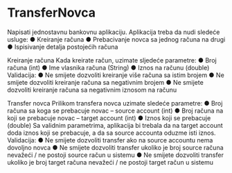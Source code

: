 # TransferNovca

Napisati jednostavnu bankovnu aplikaciju.
Aplikacija treba da nudi sledeće usluge:
●	Kreiranje računa
●	Prebacivanje novca sa jednog računa na drugi
●	Ispisivanje detalja postojećih računa

Kreiranje računa
Kada kreirate račun, uzimate sljedeće parametre: 
●	Broj računa (int)
●	Ime vlasnika računa (String)
●	Iznos na računu (double)
Validacija:
●	Ne smijete dozvoliti kreiranje  više računa sa istim brojem
●	Ne smijete dozvoliti kreiranje računa sa negativnim brojem
●	Ne smijete dozvoliti kreiranje računa sa negativnim iznosom na računu

Transfer novca
Prilikom transfera novca uzimate sledeće parametre:
●	Broj računa sa koga se prebacuje novac – source account (int)
●	Broj računa na koji se prebacuje novac – target account (int)
●	Iznos koji se prebacuje (double)
Sa validnim parametrima, aplikacija bi trebala da na target account doda iznos koji se prebacuje, a da sa source accounta oduzme isti iznos.
Validacija:
●	Ne smijete dozvoliti transfer ako na source accountu nema dovoljno novca
●	Ne smijete dozvoliti transfer ukoliko je broj source računa nevažeći / ne postoji source račun u sistemu
●	Ne smijete dozvoliti transfer ukoliko je broj target računa nevažeći / ne postoji target račun u sistemu



